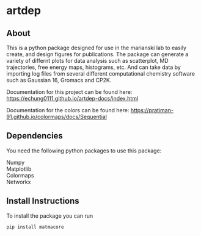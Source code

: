 # artdep

## About
This is a python package designed for use in the marianski lab to easily create, and design figures for publications. The package can generate a variety of differnt plots for data analysis such as scatterplot, MD trajectories, free energy maps, histograms, etc. And can take data by importing log files from several different computational chemistry software such as Gaussian 16, Gromacs and CP2K.

Documentation for this project can be found here: https://echung0111.github.io/artdep-docs/index.html 

Documentation for the colors can be found here: https://pratiman-91.github.io/colormaps/docs/Sequential

## Dependencies
You need the following python packages to use this package:  
  
Numpy  
Matplotlib  
Colormaps  
Networkx

## Install Instructions
To install the package you can run  
```
pip install matmacore
```
